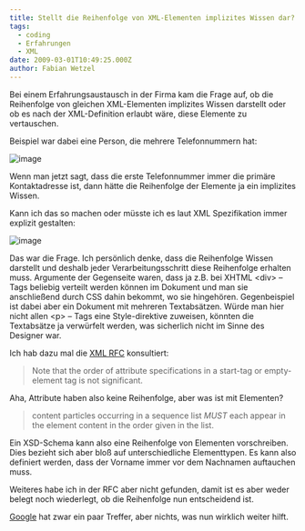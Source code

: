 ```yaml
---
title: Stellt die Reihenfolge von XML-Elementen implizites Wissen dar?
tags:
  - coding
  - Erfahrungen
  - XML
date: 2009-03-01T10:49:25.000Z
author: Fabian Wetzel
---
```


Bei einem Erfahrungsaustausch in der Firma kam die Frage auf, ob die Reihenfolge von gleichen XML-Elementen implizites Wissen darstellt oder ob es nach der XML-Definition erlaubt wäre, diese Elemente zu vertauschen.

Beispiel war dabei eine Person, die mehrere Telefonnummern hat:

![image](image15.png "image") 

Wenn man jetzt sagt, dass die erste Telefonnummer immer die primäre Kontaktadresse ist, dann hätte die Reihenfolge der Elemente ja ein implizites Wissen.

Kann ich das so machen oder müsste ich es laut XML Spezifikation immer explizit gestalten:

![image](image16.png "image") 

Das war die Frage. Ich persönlich denke, dass die Reihenfolge Wissen darstellt und deshalb jeder Verarbeitungsschritt diese Reihenfolge erhalten muss. Argumente der Gegenseite waren, dass ja z.B. bei XHTML &lt;div&gt; – Tags beliebig verteilt werden können im Dokument und man sie anschließend durch CSS dahin bekommt, wo sie hingehören. Gegenbeispiel ist dabei aber ein Dokument mit mehreren Textabsätzen. Würde man hier nicht allen &lt;p&gt; – Tags eine Style-direktive zuweisen, könnten die Textabsätze ja verwürfelt werden, was sicherlich nicht im Sinne des Designer war.

Ich hab dazu mal die [XML RFC](http://www.w3.org/TR/2008/REC-xml-20081126/) konsultiert:
  > Note that the order of attribute specifications in a start-tag or empty-element tag is not significant.  

Aha, Attribute haben also keine Reihenfolge, aber was ist mit Elementen?
  > content particles occurring in a sequence list _MUST_ each appear in the element content in the order given in the list.  

Ein XSD-Schema kann also eine Reihenfolge von Elementen vorschreiben. Dies bezieht sich aber bloß auf unterschiedliche Elementtypen. Es kann also definiert werden, dass der Vorname immer vor dem Nachnamen auftauchen muss.

Weiteres habe ich in der RFC aber nicht gefunden, damit ist es aber weder belegt noch wiederlegt, ob die Reihenfolge nun entscheidend ist.

[Google](http://www.google.de/search?q=xml+order+of+elements) hat zwar ein paar Treffer, aber nichts, was nun wirklich weiter hilft.


